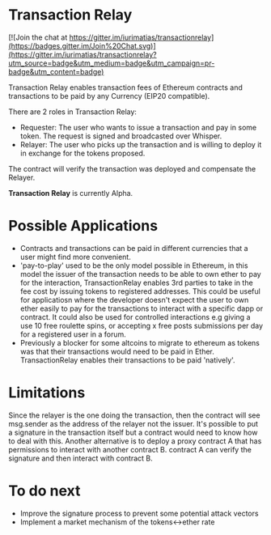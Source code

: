 Transaction Relay
======

[![Join the chat at https://gitter.im/iurimatias/transactionrelay](https://badges.gitter.im/Join%20Chat.svg)](https://gitter.im/iurimatias/transactionrelay?utm_source=badge&utm_medium=badge&utm_campaign=pr-badge&utm_content=badge)

Transaction Relay enables transaction fees of Ethereum contracts and transactions to be paid by any Currency (EIP20 compatible).

There are 2 roles in Transaction Relay:
* Requester: The user who wants to issue a transaction and pay in some token. The request is signed and broadcasted over Whisper.
* Relayer: The user who picks up the transaction and is willing to deploy it in exchange for the tokens proposed.

The contract will verify the transaction was deployed and compensate the Relayer.

__Transaction Relay__ is currently Alpha.

Possible Applications
======

* Contracts and transactions can be paid in different currencies that a user might find more convenient.
* 'pay-to-play' used to be the only model possible in Ethereum, in this model the issuer of the transaction needs to be able to own ether to pay for the interaction, TransactionRelay enables 3rd parties to take in the fee cost by issuing tokens to registered addresses. This could be useful for applicatiosn where the developer doesn't expect the user to own ether easily to pay for the transactions to interact with a specific dapp or contract. It could also be used for controlled interactions e.g giving a use 10 free roulette spins, or accepting x free posts submissions per day for a registered user in a forum.
* Previously a blocker for some altcoins to migrate to ethereum as tokens was that their transactions would need to be paid in Ether. TransactionRelay enables their transactions to be paid 'natively'.

Limitations
======

Since the relayer is the one doing the transaction, then the contract will see msg.sender as the address of the relayer not the issuer. It's possible to put a signature in the transaction itself but a contract would need to know how to deal with this. Another alternative is to deploy a proxy contract A that has permissions to interact with another contract B. contract A can verify the signature and then interact with contract B.

To do next
======
* Improve the signature process to prevent some potential attack vectors
* Implement a market mechanism of the tokens<->ether rate
